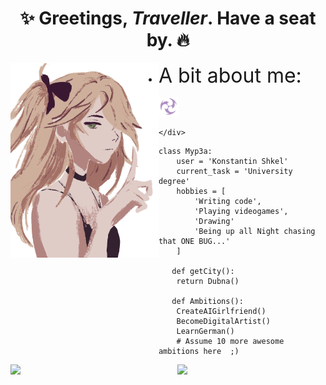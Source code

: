 <h1 align="center">✨ Greetings, <i>Traveller</i>. Have a seat by. 🔥</h1>

<div>
    <img width="47%" align="left" src="https://raw.githubusercontent.com/Myp3a/Myp3a/master/f.png">
    <div>

 - <span style="font-size: 32px">A bit about me:</span>
<img width="32px" src="https://raw.githubusercontent.com/Myp3a/Myp3a/master/el.svg">
 

    </div>

```Py
class Myp3a:
	user = 'Konstantin Shkel'
   	current_task = 'University degree'
   	hobbies = [
        'Writing code',
        'Playing videogames',
        'Drawing'
        'Being up all Night chasing that ONE BUG...'
    ]
   
   def getCity():
    return Dubna()
   
   def Ambitions():
   	CreateAIGirlfriend()
   	BecomeDigitalArtist()
   	LearnGerman()
   	# Assume 10 more awesome ambitions here  ;)
```
</div>
<div>
    <img width="47%" align="left" src="https://github-readme-stats.vercel.app/api?username=Myp3a&show_icons=true&theme=dracula&hide_rank=true">
    <img width="47%" align="right" src="https://github-readme-stats.vercel.app/api/top-langs/?username=Myp3a&layout=compact&theme=dracula">
</div>